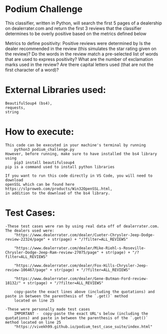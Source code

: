 Podium Challenge
=======================================
This classifier, written in Python, will search the first 5 pages of a dealership on dealerrater.com and return the first 3 reviews that the classifier determines to be overly positive based on the metrics defined below

Metrics to define positivity:
    Positive reviews were determined by 
        Is the dealer recommended in the review (this simulates the star rating given on the review)?
        Do the words in the review match a pre-selected list of words that are used to express positivity?
        What are the number of exclamation marks used in the review?
        Are there capital letters used (that are not the first character of a word)?

External Libraries used:
=========================
    BeautifulSoup4 (bs4),
    requests,
    string

How to execute:
===================
    This code can be executed in your machine's terminal by running 
        python3 podium_challenge.py
    However, before running, make sure to have installed the bs4 library using
        pip3 install beautifulsoup4
    pip is a command used to install python libraries

    If you want to run this code directly in VS Code, you will need to download
    openSSL which can be found here https://slproweb.com/products/Win32OpenSSL.html,
    in addition to the download of the bs4 library.

Test Cases:
======================
    -These test cases were ran by using real data off of dealerrater.com. The dealers used were:
        "https://www.dealerrater.com/dealer/Cueter-Chrysler-Jeep-Dodge-review-22324/page" + str(page) + "/?filter=ALL_REVIEWS"

        "https://www.dealerrater.com/dealer/Mike-Riehl-s-Roseville-Chrysler-Dodge-Jeep-Ram-review-27075/page" + str(page) + "/?filter=ALL_REVIEWS"

        "https://www.dealerrater.com/dealer/Fox-Hills-Chrysler-Jeep-review-106467/page" + str(page) + "/?filter=ALL_REVIEWS"

        "https://www.dealerrater.com/dealer/Gene-Butman-Ford-review-18132/" + str(page) + "/?filter=ALL_REVIEWS"

        copy-paste the exact lines above (including the quotations) and paste in between the parenthesis of the `.get()` method
        located on line 25

    -These were personally made test cases
        IMPORTANT -  copy-paste the exact URL's below (including the quotations) and paste in between the parenthesis of the `.get()` method located on line 25
        "https://vivekh99.github.io/podium_test_case_suite/index.html"

